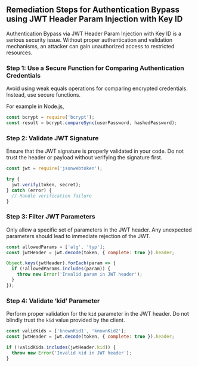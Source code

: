 

## Remediation Steps for Authentication Bypass using JWT Header Param Injection with Key ID

Authentication Bypass via JWT Header Param Injection with Key ID is a serious security issue. Without proper authentication and validation mechanisms, an attacker can gain unauthorized access to restricted resources.

### Step 1: Use a Secure Function for Comparing Authentication Credentials 

Avoid using weak equals operations for comparing encrypted credentials. Instead, use secure functions.

For example in Node.js,
```javascript
const bcrypt = require('bcrypt');
const result = bcrypt.compareSync(userPassword, hashedPassword);
```

### Step 2: Validate JWT Signature

Ensure that the JWT signature is properly validated in your code. Do not trust the header or payload without verifying the signature first.

```javascript
const jwt = require('jsonwebtoken');

try {
  jwt.verify(token, secret);
} catch (error) {
  // Handle verification failure
}
```

### Step 3: Filter JWT Parameters

Only allow a specific set of parameters in the JWT header. Any unexpected parameters should lead to immediate rejection of the JWT.

```javascript
const allowedParams = ['alg', 'typ'];
const jwtHeader = jwt.decode(token, { complete: true }).header;

Object.keys(jwtHeader).forEach(param => {
  if (!allowedParams.includes(param)) {
    throw new Error('Invalid param in JWT header');
  }
});
```

### Step 4: Validate ‘kid’ Parameter

Perform proper validation for the `kid` parameter in the JWT header. Do not blindly trust the `kid` value provided by the client.

```javascript
const validKids = ['knownKid1', 'knownKid2'];
const jwtHeader = jwt.decode(token, { complete: true }).header;

if (!validKids.includes(jwtHeader.kid)) {
  throw new Error('Invalid kid in JWT header');
}
```
